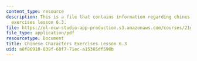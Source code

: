 ```yaml
---
content_type: resource
description: This is a file that contains information regarding chines characters
  exercises lesson 6.3.
file: https://ol-ocw-studio-app-production.s3.amazonaws.com/courses/21g-107-chinese-i-streamlined-fall-2014/a0f86910039f60f771eca15385df590b_MIT21G_107F14_L6_st3_6.3.pdf
file_type: application/pdf
resourcetype: Document
title: Chinese Characters Exercises Lesson 6.3
uid: a0f86910-039f-60f7-71ec-a15385df590b
---
```

